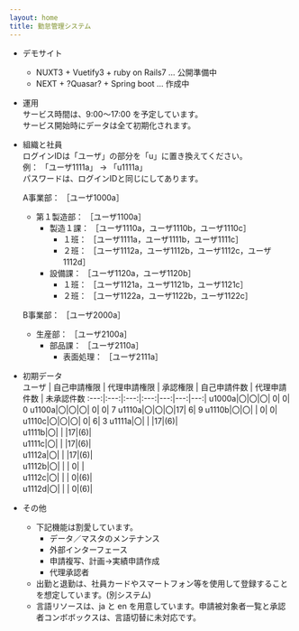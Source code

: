 ```yaml
---
layout: home
title: 勤怠管理システム
---
```


* デモサイト  
  - NUXT3 + Vuetify3 + ruby on Rails7 … 公開準備中
  - NEXT + ?Quasar? + Spring boot … 作成中


* 運用  
  サービス時間は、9:00～17:00 を予定しています。  
  サービス開始時にデータは全て初期化されます。

* 組織と社員  
  ログインIDは「ユーザ」の部分を「u」に置き換えてください。  
  例： 「ユーザ1111a」 → 「u1111a」  
  パスワードは、ログインIDと同じにしてあります。

  A事業部： ［ユーザ1000a］  
    + 第１製造部： ［ユーザ1100a］
      * 製造１課： ［ユーザ1110a，ユーザ1110b，ユーザ1110c］
        - １班： ［ユーザ1111a，ユーザ1111b，ユーザ1111c］
        - ２班： ［ユーザ1112a，ユーザ1112b，ユーザ1112c，ユーザ1112d］
      * 設備課： ［ユーザ1120a，ユーザ1120b］
        - １班： ［ユーザ1121a，ユーザ1121b，ユーザ1121c］
        - ２班： ［ユーザ1122a，ユーザ1122b，ユーザ1122c］

  B事業部： ［ユーザ2000a］  
    * 生産部： ［ユーザ2100a］
      - 部品課： ［ユーザ2110a］
        + 表面処理： ［ユーザ2111a］


* 初期データ  
   ユーザ | 自己申請権限 | 代理申請権限 | 承認権限 | 自己申請件数 | 代理申請件数 | 未承認件数 
  :---:|:---:|:---:|:---:|---:|---:|---:|
  u1000a|〇|〇|〇| 0|  0| 0
  u1100a|〇|〇|〇| 0|  0| 7
  u1110a|〇|〇|〇|17|  6| 9
  u1110b|〇|〇|  | 0|  0|  
  u1110c|〇|〇|〇| 0|  6| 3
  u1111a|〇|  |  |17|(6)|  
  u1111b|〇|  |  |17|(6)|  
  u1111c|〇|  |  |17|(6)|  
  u1112a|〇|  |  |17|(6)|  
  u1112b|〇|  |  | 0|   |  
  u1112c|〇|  |  | 0|(6)|  
  u1112d|〇|  |  | 0|(6)|  

 
* その他  
  - 下記機能は割愛しています。
    + データ／マスタのメンテナンス
    + 外部インターフェース
    + 申請複写、計画->実績申請作成
    + 代理承認者
  - 出勤と退勤は、社員カードやスマートフォン等を使用して登録することを想定しています。(別システム)
  - 言語リソースは、ja と en を用意しています。申請被対象者一覧と承認者コンボボックスは、言語切替に未対応です。
